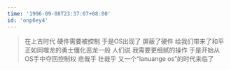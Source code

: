 ```yaml
---
time: '1996-09-08T23:37:07+08:00'
id: 'onp6ey4'
---
```


> 在上古时代 硬件需要被控制 于是OS出现了 屏蔽了硬件 给我们带来了和平 正如同噬龙的勇士僵化恶龙一般 人们说 我需要更细腻的操作 于是开始从OS手中夺回控制权 悲哉乎 壮哉乎 又一个“lanuange os”的时代来临了